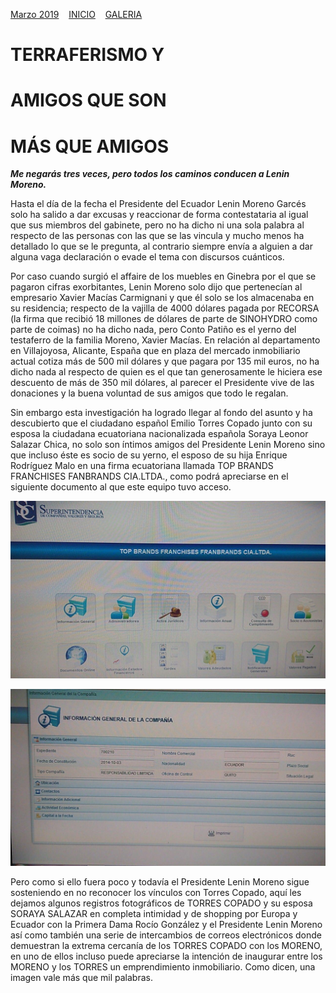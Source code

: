 [Marzo 2019](http://inapapers.org)&nbsp;&nbsp;&nbsp;&nbsp;[INICIO](http://inapapers.org/index.html)&nbsp;&nbsp;&nbsp;&nbsp;[GALERIA](http://inapapers.org/galeria.html)

# TERRAFERISMO Y
# AMIGOS QUE SON
# MÁS QUE AMIGOS

***Me negarás tres veces, pero todos los caminos conducen a Lenin Moreno.***

Hasta el día de la fecha el Presidente del Ecuador Lenin Moreno Garcés solo ha salido a dar excusas y reaccionar de forma contestataria al igual que sus miembros del gabinete, pero no ha dicho ni una sola palabra al respecto de las personas con las que se las vincula y mucho menos ha detallado lo que se le pregunta, al contrario siempre envía a alguien a dar alguna vaga declaración o evade el tema con discursos cuánticos.

Por caso cuando surgió el affaire de los muebles en Ginebra por el que se pagaron cifras exorbitantes, Lenin Moreno solo dijo que pertenecían al empresario Xavier Macías Carmignani y que él solo se los almacenaba en su residencia; respecto de la vajilla de 4000 dólares pagada por RECORSA (la firma que recibió 18 millones de dólares de parte de SINOHYDRO como parte de coimas) no ha dicho nada, pero Conto Patiño es el yerno del testaferro de la familia Moreno, Xavier Macías. En relación al departamento en Villajoyosa, Alicante, España que en plaza del mercado inmobiliario actual cotiza más de 500 mil dólares y que pagara por 135 mil euros, no ha dicho nada al respecto de quien es el que tan generosamente le hiciera ese descuento de más de 350 mil dólares, al parecer el Presidente vive de las donaciones y la buena voluntad de sus amigos que todo le regalan.

Sin embargo esta investigación ha logrado llegar al fondo del asunto y ha descubierto que el ciudadano español Emilio Torres Copado junto con su esposa la ciudadana ecuatoriana nacionalizada española Soraya Leonor Salazar Chica, no solo son íntimos amigos del Presidente Lenin Moreno sino que incluso éste es socio de su yerno, el esposo de su hija Enrique Rodríguez Malo en una firma ecuatoriana llamada TOP BRANDS FRANCHISES FANBRANDS CIA.LTDA., como podrá apreciarse en el siguiente documento al que este equipo tuvo acceso.

![amigos-1](img/amigos-1.jpg)

![amigos-3](img/amigos-3.jpg)

Pero como si ello fuera poco y todavía el Presidente Lenin Moreno sigue sosteniendo en no reconocer los vínculos con Torres Copado, aquí les dejamos algunos registros fotográficos de TORRES COPADO y su esposa SORAYA SALAZAR en completa intimidad y de shopping por Europa y Ecuador con la Primera Dama Rocío González y el Presidente Lenin Moreno así como también una serie de intercambios de correos electrónicos donde demuestran la extrema cercanía de los TORRES COPADO con los MORENO, en uno de ellos incluso puede apreciarse la intención de inaugurar entre los MORENO y los TORRES un emprendimiento inmobiliario. Como dicen, una imagen vale más que mil palabras. 